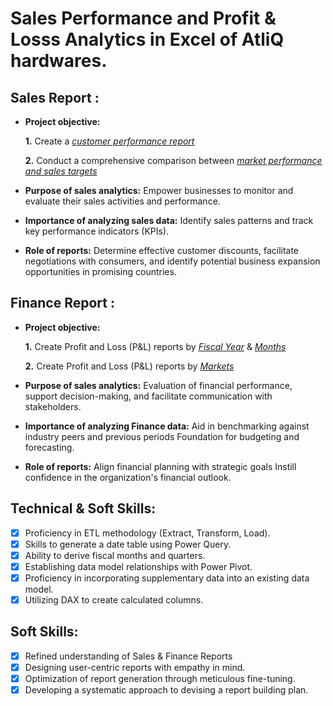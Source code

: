 #  Sales Performance and Profit & Losss Analytics in Excel of AtliQ hardwares.

## Sales Report :


- **Project objective:** 

    **1.** Create a _[customer performance report](https://github.com/Puneetbansal5/Excel-Sales-and-Profit-and-Loss-Analytics/blob/main/Sales%20Performance.pdf)_ 

    **2.** Conduct a comprehensive comparison between _[market performance and sales targets](https://github.com/Puneetbansal5/Excel-Sales-and-Profit-and-Loss-Analytics/blob/main/Market%20Performance%20vs%20Target.pdf)_

- **Purpose of sales analytics:** Empower businesses to monitor and evaluate their sales activities and performance.

- **Importance of analyzing sales data:** Identify sales patterns and track key performance indicators (KPIs).

- **Role of reports:** Determine effective customer discounts, facilitate negotiations with consumers, and identify potential business expansion opportunities in promising countries.


## Finance Report :

- **Project objective:** 

    **1.** Create Profit and Loss (P&L) reports by _[Fiscal Year](https://github.com/Puneetbansal5/Excel-Sales-and-Profit-and-Loss-Analytics/blob/main/Profit%20and%20Losss%20Statement%20%20Year%20on%20Year%20Basis.pdf)_ & _[Months](https://github.com/Puneetbansal5/Excel-Sales-and-Profit-and-Loss-Analytics/blob/main/P%26L%20Statement%20by%20Months.pdf)_ 

   **2.** Create Profit and Loss (P&L) reports by _[Markets](https://github.com/Puneetbansal5/Excel-Sales-and-Profit-and-Loss-Analytics/blob/main/P%26L%20Statement%20by%20Markets.pdf)_

- **Purpose of sales analytics:** Evaluation of financial performance, support decision-making, and facilitate communication with stakeholders.

- **Importance of analyzing Finance data:** Aid in benchmarking against industry peers and previous periods Foundation for budgeting and forecasting.

- **Role of reports:** Align financial planning with strategic goals Instill confidence in the organization's financial outlook.


## Technical & Soft Skills:
- [x]	Proficiency in ETL methodology (Extract, Transform, Load).
- [x]	Skills to generate a date table using Power Query.
- [x]	Ability to derive fiscal months and quarters.
- [x]	Establishing data model relationships with Power Pivot.
- [x]	Proficiency in incorporating supplementary data into an existing data model.
- [x]	Utilizing DAX to create calculated columns.

## Soft Skills:
- [x]	Refined understanding of Sales & Finance Reports
- [x]	Designing user-centric reports with empathy in mind.
- [x]	Optimization of report generation through meticulous fine-tuning.
- [x]	Developing a systematic approach to devising a report building plan.
